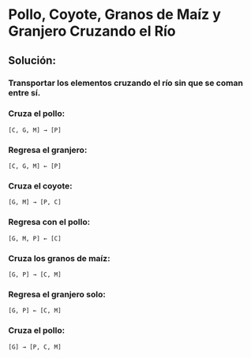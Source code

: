 # Pollo, Coyote, Granos de Maíz y Granjero Cruzando el Río

## Solución:
### Transportar los elementos cruzando el río sin que se coman entre sí.

### Cruza el pollo:
```
[C, G, M] → [P]
```
### Regresa el granjero:
```
[C, G, M] ← [P]
```
### Cruza el coyote:
```
[G, M] → [P, C]
```
### Regresa con el pollo:
```
[G, M, P] ← [C]
```
### Cruza los granos de maíz:
```
[G, P] → [C, M]
```
### Regresa el granjero solo:
```
[G, P] ← [C, M]
```
### Cruza el pollo:
```
[G] → [P, C, M]
```